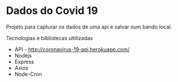 # Dados do Covid 19 

Projeto para capturar os dados de uma api e salvar num bando local.

Tecnologias e bibliotecas ultilizadas

* API - http://coronavirus-19-api.herokuapp.com/
* Nodejs
* Express
* Axios
* Node-Cron




